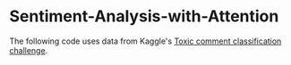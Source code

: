 # Sentiment-Analysis-with-Attention
The following code uses data from Kaggle's <a href = 'https://www.kaggle.com/c/jigsaw-toxic-comment-classification-challenge'>Toxic comment classification challenge</a>.
